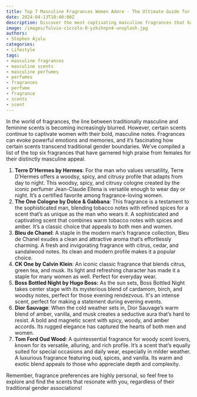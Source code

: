 ```yaml
---
title: Top 7 Masculine Fragrances Women Adore - The Ultimate Guide for Men
date: 2024-04-13T10:40:00Z
description: Discover the most captivating masculine fragrances that have a proven track record of winning over the female senses.
image: /images/fulvio-ciccolo-0-yzkihnpn4-unsplash.jpg
authors:
- Stephen Ajulu
categories:
- Lifestyle
tags:
- masculine fragrances
- masculine scents
- masculine perfumes
- perfumes
- fragrances
- perfume
- fragrance
- scents
- scent
---
```

In the world of fragrances, the line between traditionally masculine and feminine scents is becoming increasingly blurred. However, certain scents continue to captivate women with their bold, masculine notes. Fragrances can evoke powerful emotions and memories, and it’s fascinating how certain scents transcend traditional gender boundaries. We’ve compiled a list of the top six fragrances that have garnered high praise from females for their distinctly masculine appeal.

1. **Terre D’Hermes by Hermes**: For the man who values versatility, Terre D’Hermes offers a woodsy, spicy, and citrusy profile that adapts from day to night. This woodsy, spicy, and citrusy cologne created by the iconic perfumer Jean-Claude Ellena is versatile enough to wear day or night. It’s a certified favorite among fragrance-loving women.
2. **The One Cologne by Dolce & Gabbana**: This fragrance is a testament to the sophisticated man, blending tobacco notes with refined spices for a scent that’s as unique as the man who wears it. A sophisticated and captivating scent that combines warm tobacco notes with spices and amber. It’s a classic choice that appeals to both men and women.
3. **Bleu de Chanel**: A staple in the modern man’s fragrance collection, Bleu de Chanel exudes a clean and attractive aroma that’s effortlessly charming. A fresh and invigorating fragrance with citrus, cedar, and sandalwood notes. Its clean and modern profile makes it a popular choice.
4. **CK One by Calvin Klein**: An iconic classic fragrance that blends citrus, green tea, and musk. Its light and refreshing character has made it a staple for many women as well. Perfect for everyday wear.
5. **Boss Bottled Night by Hugo Boss:** As the sun sets, Boss Bottled Night takes center stage with its mysterious blend of cardamom, birch, and woodsy notes, perfect for those evening rendezvous. It's an intense scent, perfect for making a statement during evening events.
6. **Dior Sauvage**: When the cold weather sets in, Dior Sauvage’s warm blend of amber, vanilla, and musk creates a seductive aura that’s hard to resist. A bold and magnetic scent with spicy, woody, and amber accords. Its rugged elegance has captured the hearts of both men and women.
7. **Tom Ford Oud Wood**: A quintessential fragrance for woody scent lovers, known for its versatile, alluring, and rich profile. It’s a scent that’s equally suited for special occasions and daily wear, especially in milder weather. A luxurious fragrance featuring oud, spices, and vanilla. Its warm and exotic blend appeals to those who appreciate depth and complexity.

Remember, fragrance preferences are highly personal, so feel free to explore and find the scents that resonate with you, regardless of their traditional gender associations!
